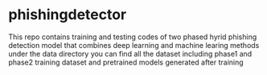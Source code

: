 # phishingdetector
This repo contains training and testing codes of two phased hyrid phishing detection model that combines deep learning and machine learing methods
under the data directory you can find all the dataset including phase1 and phase2 training dataset and pretrained models generated after training
